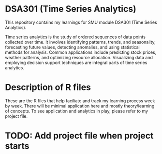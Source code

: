 # DSA301 (Time Series Analytics)
This repository contains my learnings for SMU module DSA301 (Time Series Analytics).

Time series analytics is the study of ordered sequences of data points collected over time. It involves identifying patterns, trends, and seasonality, forecasting future values, detecting anomalies, and using statistical methods for analysis. Common applications include predicting stock prices, weather patterns, and optimizing resource allocation. Visualizing data and employing decision support techniques are integral parts of time series analytics.

# Description of R files
These are the R files that help faciliate and track my learning process week by week. There will be minimal application here and mostly theory/learning of concepts. To see application and analytics in play, please refer to my project file.

# TODO: Add project file when project starts

